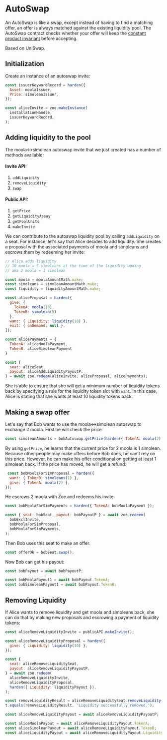 # AutoSwap

<Zoe-Version/>

An AutoSwap is like a swap, except instead of having to find a
matching offer, an offer is always matched against the existing
liquidity pool. The AutoSwap contract checks whether your offer will
keep the [constant product
invariant](https://github.com/runtimeverification/verified-smart-contracts/blob/uniswap/uniswap/x-y-k.pdf)
before accepting.

Based on UniSwap.

## Initialization

Create an instance of an autoswap invite:

```js
const issuerKeywordRecord = harden({
  Asset: moolaIssuer,
  Price: simoleanIssuer,
});

const aliceInvite = zoe.makeInstance(
  installationHandle,
  issuerKeywordRecord,
);
```

## Adding liquidity to the pool

The moola<->simolean autoswap invite that we just created has a number of
methods available:

#### Invite API:
1. `addLiquidity`
2. `removeLiquidity`
3. `swap`

#### Public API:
1. `getPrice`
2. `getLiquidityAssay`
3. `getPoolUnits`
4. `makeInvite`

We can contribute to the autoswap liquidity pool by calling `addLiquidity` on a seat. For instance,
let's say that Alice decides to add liquidity. She creates a proposal with the associated payments of moola and simoleans and
escrows them by redeeming her invite:

```js
// Alice adds liquidity
// 10 moola = 5 simoleans at the time of the liquidity adding
// aka 2 moola = 1 simolean

const moola = moolaAmountMath.make;
const simoleans = simoleanAmountMath.make;
const liquidity = liquidityAmountMath.make;

const aliceProposal = harden({
  give: {
    TokenA: moola(10),
    TokenB: simolean(5)
  },
  want: { Liquidity: liquidity(10) },
  exit: { onDemand: null },
]);

const alicePayments = {
  TokenA: aliceMoolaPayment,
  TokenB: aliceSimoleanPayment
}

const {
  seat: aliceSeat,
  payout: aliceAddLiquidityPayoutP,
} = await zoe.redeem(aliceInvite, aliceProposal, alicePayments);

```
She is able to ensure that she will get a minimum number of liquidity
tokens back by specifying a rule for the liquidity token slot with
`want`. In this case, Alice is stating that she wants at least
10 liquidity tokens back.

## Making a swap offer

Let's say that Bob wants to use the moola<->simolean autoswap
to exchange 2 moola. First he will check the price:

```js
const simoleanAmounts = bobAutoswap.getPrice(harden({ TokenA: moola(2) }));
```
By using `getPrice`, he learns that the current price for 2 moola is 1
simolean. Because other people may make offers before Bob does, he
can't rely on this price. However, he can make his offer conditional
on getting at least 1 simolean back. If the price has moved, he will
get a refund:

```js
 const bobMoolaForSimProposal = harden({
  want: { TokenB: simoleans(1) },
  give: { TokenA: moola(2) },
});
```
He escrows 2 moola with Zoe and redeems his invite:

```js
const bobMoolaForSimPayments = harden({ TokenA: bobMoolaPayment });

const { seat: bobSeat, payout: bobPayoutP } = await zoe.redeem(
  bobExclInvite,
  bobMoolaForSimProposal,
  bobMoolaForSimPayments,
);
```

Then Bob uses this seat to make an offer.

```js
const offerOk = bobSeat.swap();
```

Now Bob can get his payout:

```js
const bobPayout = await bobPayoutP;

const bobMoolaPayout1 = await bobPayout.TokenA;
const bobSimoleanPayout1 = await bobPayout.TokenB;
```

## Removing Liquidity

If Alice wants to remove liquidity and get moola and simoleans back,
she can do that by making new proposals and escrowing a payment of
liquidity tokens:

```js
const aliceRemoveLiquidityInvite = publicAPI.makeInvite();

const aliceRemoveLiquidityProposal = harden({
  give: { Liquidity: liquidity(10) },
});

const {
  seat: aliceRemoveLiquiditySeat,
  payout: aliceRemoveLiquidityPayoutP,
} = await zoe.redeem(
  aliceRemoveLiquidityInvite,
  aliceRemoveLiquidityProposal,
  harden({ Liquidity: liquidityPayout }),
);

const removeLiquidityResult = aliceRemoveLiquiditySeat.removeLiquidity();
t.equals(removeLiquidityResult, 'Liquidity successfully removed.');

const aliceRemoveLiquidityPayout = await aliceRemoveLiquidityPayoutP;

const aliceMoolaPayout = await aliceRemoveLiquidityPayout.TokenA;
const aliceSimoleanPayout = await aliceRemoveLiquidityPayout.TokenB;
const aliceLiquidityPayout = await aliceRemoveLiquidityPayout.Liquidity;
```
